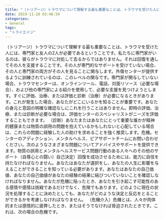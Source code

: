 ```yaml
---
title: "（トリアージ）トラウマについて理解する最も重要なことは、トラウマを受けた人には、専門家と友人の2人が必要であるということです。"
date: 2019-11-28 03:46:59
categories:
- General
tags:
- "トライエイジ"
---
```


（トリアージ）トラウマについて理解する最も重要なことは、トラウマを受けた人には、専門家と友人の2人が必要であるということです。私たちに専門家がいるのは、彼らがトラウマに対処して去るからではありません。それは回復を通してその人を支援することです。その人が専門的なサポートを受けていない場合、その人と専門家の両方がその人を見ることに関与します。外傷センターが提供するように訓練されているのは、このレベルの関与です。専門家が関与していない場合、トラウマセンターは、オンラインツール、電話、対面リソース（必要な場合）、および他の専門家による紹介を使用して、必要な支援を見つけようとします。すぐに評価、治療、または評価と診断（治療）が必要になるときがあります。これが発生した場合、あなたがどこにいるかを知ることが重要です。あなたの身元と意図の明確な確認なしにこれを行うことはありません。即時の評価、治療、または診断が必要な場合は、評価センターのスペシャリストがニーズを評価することもできます。 （診断）あなたまたはあなたにとって重要な誰かが精神的健康または物質の誤用の問題を抱えているかもしれないと心配している場合は、これらの問題に経験した人の助けを求めることを強く推奨します。危機。センターのアディクション、メンタルヘルス、ピアサポートチームにお問い合わせください。次のようなさまざまな問題についてアドバイスやサポートを提供できます。物質の誤用とメンタルヘルスサービス問題行動のある人々へのその他のサポート（自尊心との闘い）自己決定）回復を成功させるためには、能力に自信を持たなければなりません。あなたはあなたが選択をし、あなたの人生に影響を与えることができることを知っている必要があります。あなたはあなたの自己価値、あなたの自己価値があなたの経験の結果に結びついていないことを確認しなければなりません。あなたが危機に陥ったとき、あなたを引き起こす可能性のある感情や感情は挑戦であるだけでなく、危険でもあります。どのように現在の状況を処理することに決めたとしても、あなたがどのような決定と反応をとることができるかを考慮しなければなりません。 （危機介入）危機とは、人々が肉体的または感情的に疲弊したとき、またはそうでなければ脅迫されたときです。これは、次の場合の危機です。
